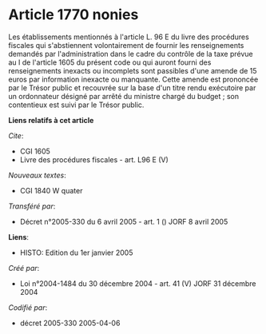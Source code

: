 # Article 1770 nonies

Les établissements mentionnés à l'article L. 96 E du livre des procédures fiscales qui s'abstiennent volontairement de
fournir les renseignements demandés par l'administration dans le cadre du contrôle de la taxe prévue au I de l'article 1605
du présent code ou qui auront fourni des renseignements inexacts ou incomplets sont passibles d'une amende de 15 euros par
information inexacte ou manquante. Cette amende est prononcée par le Trésor public et recouvrée sur la base d'un titre rendu
exécutoire par un ordonnateur désigné par arrêté du ministre chargé du budget ; son contentieux est suivi par le Trésor
public.

**Liens relatifs à cet article**

_Cite_:

  - CGI 1605
  - Livre des procédures fiscales - art. L96 E (V)

_Nouveaux textes_:

  - CGI 1840 W quater

_Transféré par_:

  - Décret n°2005-330 du 6 avril 2005 - art. 1 () JORF 8 avril 2005

**Liens**:

  - HISTO: Edition du 1er janvier 2005

_Créé par_:

  - Loi n°2004-1484 du 30 décembre 2004 - art. 41 (V) JORF 31 décembre 2004

_Codifié par_:

  - décret 2005-330 2005-04-06
